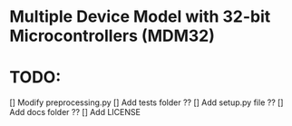 # Multiple Device Model with 32-bit Microcontrollers (MDM32)

# TODO:
[] Modify preprocessing.py
[] Add tests folder ??
[] Add setup.py file ??
[] Add docs folder ??
[] Add LICENSE
